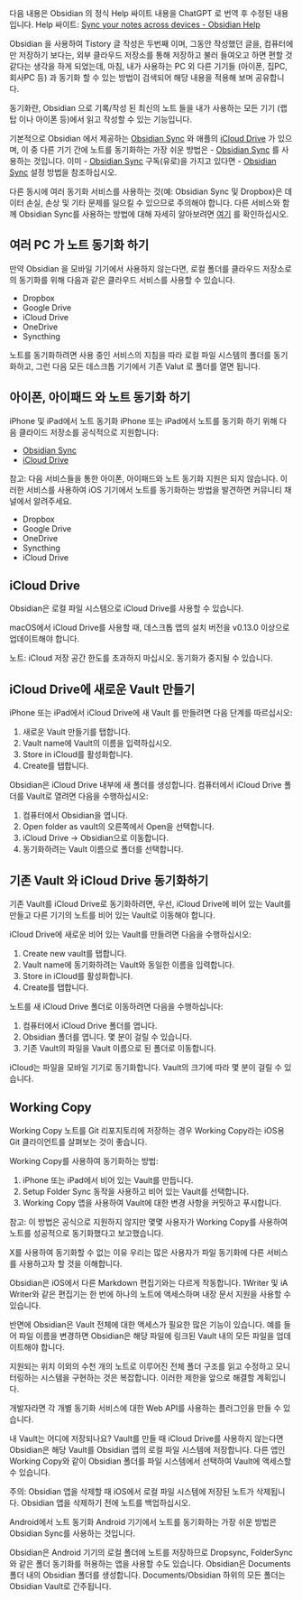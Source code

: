 다음 내용은 Obsidian 의 정식 Help 싸이트 내용을 ChatGPT 로 번역 후 수정된 내용입니다. Help 싸이트: [Sync your notes across devices - Obsidian Help](https://help.obsidian.md/Getting+started/Sync+your+notes+across+devices) 

Obsidian 을 사용하여 Tistory 글 작성은 두번째 이며, 그동안 작성했던 글을, 컴퓨터에만 저장하기 보다는, 외부 클라우드 저장소를 통해 저장하고 불러 들여오고 하면 편할 것 같다는 생각을 하게 되었는데, 마침, 내가 사용하는 PC 외 다른 기기들 (아이폰, 집PC, 회사PC 등) 과 동기화 할 수 있는 방법이 검색되어 해당 내용을 적용해 보며 공유합니다.

동기화란, Obsidian 으로 기록/작성 된 최신의 노트 들을 내가 사용하는 모든 기기 (랩탑 이나 아이폰 등)에서 읽고 작성할 수 있는 기능입니다. 

기본적으로 Obsidian 에서 제공하는 [Obsidian Sync](https://help.obsidian.md/Obsidian+Sync/Introduction+to+Obsidian+Sync) 와 애플의 [iCloud Drive](https://help.obsidian.md/Getting+started/Sync+your+notes+across+devices#iCloud%20Drive) 가 있으며, 이 중 다른 기기 간에 노트를 동기화하는 가장 쉬운 방법은 - [Obsidian Sync](https://help.obsidian.md/Obsidian+Sync/Introduction+to+Obsidian+Sync) 를 사용하는 것입니다. 이미 - [Obsidian Sync](https://help.obsidian.md/Obsidian+Sync/Introduction+to+Obsidian+Sync)  구독(유로)을 가지고 있다면 - [Obsidian Sync](https://help.obsidian.md/Obsidian+Sync/Introduction+to+Obsidian+Sync)  설정 방법을 참조하십시오.

다른 동시에 여러 동기화 서비스를 사용하는 것(예: Obsidian Sync 및 Dropbox)은 데이터 손실, 손상 및 기타 문제를 일으킬 수 있으므로 주의해야 합니다. 다른 서비스와 함께 Obsidian Sync를 사용하는 방법에 대해 자세히 알아보려면 [여기](https://help.obsidian.md/Obsidian+Sync/Obsidian+Sync+and+third-party+services) 를 확인하십시오.

## 여러 PC 가 노트 동기화 하기

만약 Obsidian 을 모바일 기기에서 사용하지 않는다면, 로컬 폴더를 클라우드 저장소로의 동기화를 위해 다음과 같은 클라우드 서비스를 사용할 수 있습니다.

- Dropbox
- Google Drive
- iCloud Drive
- OneDrive
- Syncthing

노트를 동기화하려면 사용 중인 서비스의 지침을 따라 로컬 파일 시스템의 폴더를 동기화하고, 그런 다음 모든 데스크톱 기기에서 기존 Valut 로 폴더를 열면 됩니다.

## 아이폰, 아이패드 와 노트 동기화 하기

iPhone 및 iPad에서 노트 동기화 iPhone 또는 iPad에서 노트를 동기화 하기 위해 다음 클라이드 저장소를 공식적으로 지원합니다:

- [Obsidian Sync](https://help.obsidian.md/Obsidian+Sync/Introduction+to+Obsidian+Sync)
- [iCloud Drive](https://help.obsidian.md/Getting+started/Sync+your+notes+across+devices#iCloud%20Drive)

참고: 다음 서비스들을 통한 아이폰, 아이패드와 노트 동기화 지원은 되지 않습니다. 이러한 서비스를 사용하여 iOS 기기에서 노트를 동기화하는 방법을 발견하면 커뮤니티 채널에서 알려주세요.

- Dropbox
- Google Drive
- OneDrive
- Syncthing
- iCloud Drive

## iCloud Drive

Obsidian은 로컬 파일 시스템으로 iCloud Drive를 사용할 수 있습니다.

macOS에서 iCloud Drive를 사용할 때, 데스크톱 앱의 설치 버전을 v0.13.0 이상으로 업데이트해야 합니다.

노트: iCloud 저장 공간 한도를 초과하지 마십시오. 동기화가 중지될 수 있습니다.

## iCloud Drive에 새로운 Vault 만들기 

iPhone 또는 iPad에서 iCloud Drive에 새 Vault 를 만들려면 다음 단계를 따르십시오:

1. 새로운 Vault 만들기를 탭합니다.
2. Vault name에 Vault의 이름을 입력하십시오.
3. Store in iCloud를 활성화합니다.
4. Create를 탭합니다.

Obsidian은 iCloud Drive 내부에 새 폴더를 생성합니다. 컴퓨터에서 iCloud Drive 폴더를 Vault로 열려면 다음을 수행하십시오:

1. 컴퓨터에서 Obsidian을 엽니다.
2. Open folder as vault의 오른쪽에서 Open을 선택합니다.
3. iCloud Drive → Obsidian으로 이동합니다.
4. 동기화하려는 Vault 이름으로 폴더를 선택합니다.

## 기존 Vault 와 iCloud Drive 동기화하기

기존 Vault를 iCloud Drive로 동기화하려면, 우선, iCloud Drive에 비어 있는 Vault를 만들고 다른 기기의 노트를 비어 있는 Vault로 이동해야 합니다.

iCloud Drive에 새로운 비어 있는 Vault를 만들려면 다음을 수행하십시오:

1. Create new vault를 탭합니다.
2. Vault name에 동기화하려는 Vault와 동일한 이름을 입력합니다.
3. Store in iCloud를 활성화합니다.
4. Create를 탭합니다.

노트를 새 iCloud Drive 폴더로 이동하려면 다음을 수행하십니다:

1. 컴퓨터에서 iCloud Drive 폴더를 엽니다.
2. Obsidian 폴더를 엽니다. 몇 분이 걸릴 수 있습니다.
3. 기존 Vault의 파일을 Vault 이름으로 된 폴더로 이동합니다.

iCloud는 파일을 모바일 기기로 동기화합니다. Vault의 크기에 따라 몇 분이 걸릴 수 있습니다.

## Working Copy

Working Copy 노트를 Git 리포지토리에 저장하는 경우 Working Copy라는 iOS용 Git 클라이언트를 살펴보는 것이 좋습니다.

Working Copy를 사용하여 동기화하는 방법:

1. iPhone 또는 iPad에서 비어 있는 Vault를 만듭니다.
2. Setup Folder Sync 동작을 사용하고 비어 있는 Vault를 선택합니다.
3. Working Copy 앱을 사용하여 Vault에 대한 변경 사항을 커밋하고 푸시합니다.

참고: 이 방법은 공식으로 지원하지 않지만 몇몇 사용자가 Working Copy를 사용하여 노트를 성공적으로 동기화했다고 보고했습니다.

X를 사용하여 동기화할 수 없는 이유 우리는 많은 사용자가 파일 동기화에 다른 서비스를 사용하고자 할 것을 이해합니다.

Obsidian은 iOS에서 다른 Markdown 편집기와는 다르게 작동합니다. 1Writer 및 iA Writer와 같은 편집기는 한 번에 하나의 노트에 액세스하며 내장 문서 지원을 사용할 수 있습니다.

반면에 Obsidian은 Vault 전체에 대한 액세스가 필요한 많은 기능이 있습니다. 예를 들어 파일 이름을 변경하면 Obsidian은 해당 파일에 링크된 Vault 내의 모든 파일을 업데이트해야 합니다.

지원되는 위치 이외의 수천 개의 노트로 이루어진 전체 폴더 구조를 읽고 수정하고 모니터링하는 시스템을 구현하는 것은 복잡합니다. 이러한 제한을 앞으로 해결할 계획입니다.

개발자라면 각 개별 동기화 서비스에 대한 Web API를 사용하는 플러그인을 만들 수 있습니다.

내 Vault는 어디에 저장되나요? Vault를 만들 때 iCloud Drive를 사용하지 않는다면 Obsidian은 해당 Vault를 Obsidian 앱의 로컬 파일 시스템에 저장합니다. 다른 앱인 Working Copy와 같이 Obsidian 폴더를 파일 시스템에서 선택하여 Vault에 액세스할 수 있습니다.

주의: Obsidian 앱을 삭제할 때 iOS에서 로컬 파일 시스템에 저장된 노트가 삭제됩니다. Obsidian 앱을 삭제하기 전에 노트를 백업하십시오.

Android에서 노트 동기화 Android 기기에서 노트를 동기화하는 가장 쉬운 방법은 Obsidian Sync를 사용하는 것입니다.

Obsidian은 Android 기기의 로컬 폴더에 노트를 저장하므로 Dropsync, FolderSync와 같은 폴더 동기화를 허용하는 앱을 사용할 수도 있습니다. Obsidian은 Documents 폴더 내의 Obsidian 폴더를 생성합니다. Documents/Obsidian 하위의 모든 폴더는 Obsidian Vault로 간주됩니다.